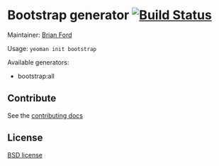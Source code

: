 # Bootstrap generator [![Build Status](https://secure.travis-ci.org/yeoman/generator-bootstrap.png?branch=master)](http://travis-ci.org/yeoman/generator-bootstrap)

Maintainer: [Brian Ford](https://github.com/btford)

Usage: `yeoman init bootstrap`

Available generators:

- bootstrap:all


## Contribute

See the [contributing docs](https://github.com/yeoman/yeoman/blob/master/contributing.md)


## License

[BSD license](http://opensource.org/licenses/bsd-license.php)
